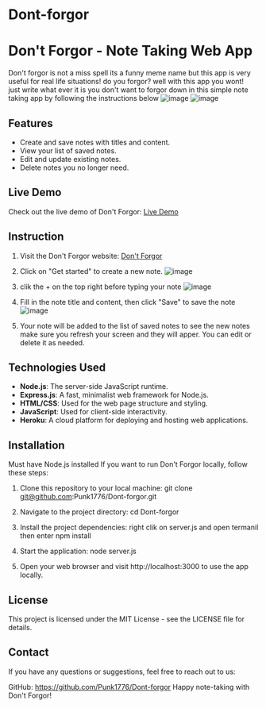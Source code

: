 # Dont-forgor
# Don't Forgor - Note Taking Web App


Don't forgor is not a miss spell its a funny meme name but this app is very useful for real life situations! do you forgor? well with this app you wont!  
just write what ever it is you don't want to forgor down in this simple note taking app by following the instructions below 
![image](https://github.com/Punk1776/Dont-forgor/assets/135387049/30ea0674-3340-4795-a48e-df24ed440cc7)
![image](https://github.com/Punk1776/Dont-forgor/assets/135387049/13488bd7-f71b-4ddb-9e78-ae9379a86b65)


## Features

- Create and save notes with titles and content.
- View your list of saved notes.
- Edit and update existing notes.
- Delete notes you no longer need.

## Live Demo

Check out the live demo of Don't Forgor: [Live Demo](https://dont-forgor-f4cbf536e6e7.herokuapp.com/)

## Instruction

1. Visit the Don't Forgor website: [Don't Forgor](https://dont-forgor-f4cbf536e6e7.herokuapp.com/)

2. Click on "Get started" to create a new note.
   ![image](https://github.com/Punk1776/Dont-forgor/assets/135387049/521f9145-29d8-40be-8888-e09ac4e7d177)
3. clik the + on the top right before typing your note 
![image](https://github.com/Punk1776/Dont-forgor/assets/135387049/09054c41-e240-441d-a131-00c919dec5dc)


4. Fill in the note title and content, then click "Save" to save the note
![image](https://github.com/Punk1776/Dont-forgor/assets/135387049/c95625d0-86d8-426f-bf25-b37d6f62bd5f)

6. Your note will be added to the list of saved notes to see the new notes make sure you refresh your screen and they will apper. You can edit or delete it as needed.

## Technologies Used

- **Node.js**: The server-side JavaScript runtime.
- **Express.js**: A fast, minimalist web framework for Node.js.
- **HTML/CSS**: Used for the web page structure and styling.
- **JavaScript**: Used for client-side interactivity.
- **Heroku**: A cloud platform for deploying and hosting web applications.

## Installation
Must have Node.js installed 
If you want to run Don't Forgor locally, follow these steps:

1. Clone this repository to your local machine:  git clone git@github.com:Punk1776/Dont-forgor.git

2. Navigate to the project directory: cd Dont-forgor
3. Install the project dependencies: right clik on server.js and open termanil then enter npm install
4. Start the application: node server.js
5. Open your web browser and visit http://localhost:3000 to use the app locally.

## License
This project is licensed under the MIT License - see the LICENSE file for details.

## Contact
If you have any questions or suggestions, feel free to reach out to us:


GitHub: https://github.com/Punk1776/Dont-forgor
Happy note-taking with Don't Forgor!
